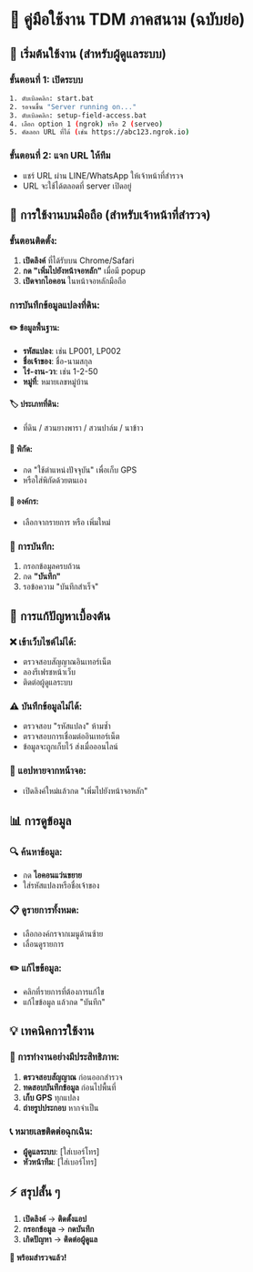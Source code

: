 # 📱 คู่มือใช้งาน TDM ภาคสนาม (ฉบับย่อ)

## 🚀 เริ่มต้นใช้งาน (สำหรับผู้ดูแลระบบ)

### ขั้นตอนที่ 1: เปิดระบบ
```bash
1. ดับเบิลคลิก: start.bat
2. รอจนขึ้น "Server running on..."
3. ดับเบิลคลิก: setup-field-access.bat
4. เลือก option 1 (ngrok) หรือ 2 (serveo)
5. คัดลอก URL ที่ได้ (เช่น https://abc123.ngrok.io)
```

### ขั้นตอนที่ 2: แจก URL ให้ทีม
- แชร์ URL ผ่าน LINE/WhatsApp ให้เจ้าหน้าที่สำรวจ
- URL จะใช้ได้ตลอดที่ server เปิดอยู่

## 📱 การใช้งานบนมือถือ (สำหรับเจ้าหน้าที่สำรวจ)

### ขั้นตอนติดตั้ง:
1. **เปิดลิงค์** ที่ได้รับบน Chrome/Safari
2. **กด "เพิ่มไปยังหน้าจอหลัก"** เมื่อมี popup
3. **เปิดจากไอคอน** ในหน้าจอหลักมือถือ

### การบันทึกข้อมูลแปลงที่ดิน:

#### ✏️ ข้อมูลพื้นฐาน:
- **รหัสแปลง**: เช่น LP001, LP002
- **ชื่อเจ้าของ**: ชื่อ-นามสกุล
- **ไร่-งาน-วา**: เช่น 1-2-50
- **หมู่ที่**: หมายเลขหมู่บ้าน

#### 🏷️ ประเภทที่ดิน:
- ที่ดิน / สวนยางพารา / สวนปาล์ม / นาข้าว

#### 📍 พิกัด:
- กด "ใช้ตำแหน่งปัจจุบัน" เพื่อเก็บ GPS
- หรือใส่พิกัดด้วยตนเอง

#### 🏢 องค์กร:
- เลือกจากรายการ หรือ เพิ่มใหม่

### 💾 การบันทึก:
1. กรอกข้อมูลครบถ้วน
2. กด **"บันทึก"** 
3. รอข้อความ "บันทึกสำเร็จ"

## 🔧 การแก้ปัญหาเบื้องต้น

### ❌ เข้าเว็บไซต์ไม่ได้:
- ตรวจสอบสัญญาณอินเทอร์เน็ต
- ลองรีเฟรชหน้าเว็บ
- ติดต่อผู้ดูแลระบบ

### ⚠️ บันทึกข้อมูลไม่ได้:
- ตรวจสอบ "รหัสแปลง" ห้ามซ้ำ
- ตรวจสอบการเชื่อมต่ออินเทอร์เน็ต
- ข้อมูลจะถูกเก็บไว้ ส่งเมื่อออนไลน์

### 📱 แอปหายจากหน้าจอ:
- เปิดลิงค์ใหม่แล้วกด "เพิ่มไปยังหน้าจอหลัก"

## 📊 การดูข้อมูล

### 🔍 ค้นหาข้อมูล:
- กด **ไอคอนแว่นขยาย** 
- ใส่รหัสแปลงหรือชื่อเจ้าของ

### 📋 ดูรายการทั้งหมด:
- เลือกองค์กรจากเมนูด้านซ้าย
- เลื่อนดูรายการ

### ✏️ แก้ไขข้อมูล:
- คลิกที่รายการที่ต้องการแก้ไข
- แก้ไขข้อมูล แล้วกด "บันทึก"

## 💡 เทคนิคการใช้งาน

### 🎯 การทำงานอย่างมีประสิทธิภาพ:
1. **ตรวจสอบสัญญาณ** ก่อนออกสำรวจ
2. **ทดสอบบันทึกข้อมูล** ก่อนไปพื้นที่
3. **เก็บ GPS** ทุกแปลง
4. **ถ่ายรูปประกอบ** หากจำเป็น

### 📞 หมายเลขติดต่อฉุกเฉิน:
- **ผู้ดูแลระบบ**: [ใส่เบอร์โทร]
- **หัวหน้าทีม**: [ใส่เบอร์โทร]

## ⚡ สรุปสั้น ๆ

1. **เปิดลิงค์** → **ติดตั้งแอป**
2. **กรอกข้อมูล** → **กดบันทึก**  
3. **เกิดปัญหา** → **ติดต่อผู้ดูแล**

**🎊 พร้อมสำรวจแล้ว!**
